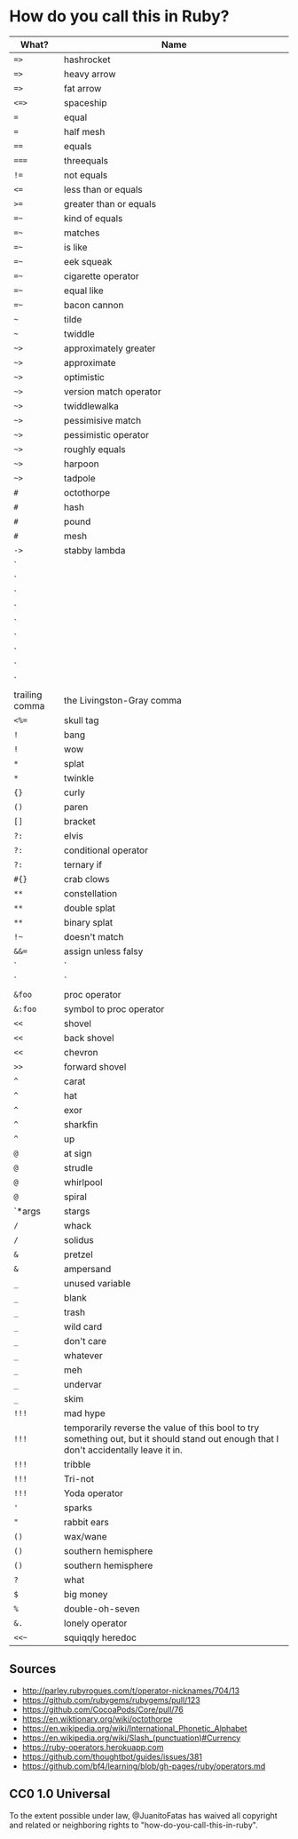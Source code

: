 # How do you call this in Ruby?

| What? | Name |
| ----- | ---- |
| `=>` | hashrocket |
| `=>` | heavy arrow |
| `=>` | fat arrow |
| `<=>` | spaceship |
| `=` | equal |
| `=` | half mesh |
| `==` | equals |
| `===` | threequals |
| `!=` | not equals |
| `<=` | less than or equals |
| `>=` | greater than or equals |
| `=~` | kind of equals |
| `=~` | matches |
| `=~` | is like |
| `=~` | eek squeak |
| `=~` | cigarette operator |
| `=~` | equal like |
| `=~` | bacon cannon |
| `~` | tilde |
| `~` | twiddle |
| `~>` | approximately greater |
| `~>` | approximate |
| `~>` | optimistic |
| `~>` | version match operator |
| `~>` | twiddlewalka |
| `~>` | pessimisive match |
| `~>` | pessimistic operator |
| `~>` | roughly equals |
| `~>` | harpoon |
| `~>` | tadpole |
| `#` | octothorpe |
| `#` | hash |
| `#` | pound |
| `#` | mesh |
| `->` | stabby lambda |
| `||=` | pipe bomb |
| `||=` | assign unless truthy |
| `||=` | top hat operator |
| `||=` | birthday cake operator |
| `||=` | hammer |
| `||=` | or equals |
| `||=` | rose memoization |
| `||=` | rose caching |
| `||=` | t-square |
| trailing comma | the Livingston-Gray comma |
| `<%=` | skull tag |
| `!` | bang |
| `!` | wow |
| `*` | splat |
| `*` | twinkle |
| `{}` | curly |
| `()` | paren |
| `[]` | bracket |
| `?:` | elvis |
| `?:` | conditional operator |
| `?:` | ternary if |
| `#{}` | crab clows |
| `**` | constellation |
| `**` | double splat |
| `**` | binary splat |
| `!~` | doesn't match |
| `&&=` | assign unless falsy |
| `|` | bitwise |
| `|` | pipe |
| `&foo` | proc operator |
| `&:foo` | symbol to proc operator |
| `<<` | shovel |
| `<<` | back shovel |
| `<<` | chevron |
| `>>` | forward shovel |
| `^` | carat |
| `^` | hat |
| `^` | exor |
| `^` | sharkfin |
| `^` | up |
| `@` | at sign |
| `@` | strudle |
| `@` | whirlpool |
| `@` | spiral |
| `*args | stargs |
| `/` | whack |
| `/` | solidus |
| `&` | pretzel |
| `&` | ampersand |
| `_` | unused variable |
| `_` | blank |
| `_` | trash |
| `_` | wild card |
| `_` | don't care |
| `_` | whatever |
| `_` | meh |
| `_` | undervar |
| `_` | skim |
| `!!!` | mad hype |
| `!!!` | temporarily reverse the value of this bool to try something out, but it should stand out enough that I don't accidentally leave it in. |
| `!!!` | tribble |
| `!!!` | Tri-not |
| `!!!` | Yoda operator |
| `'` | sparks |
| `"` | rabbit ears |
| `()` | wax/wane |
| `()` | southern hemisphere |
| `()` | southern hemisphere |
| `?` | what |
| `$` | big money |
| `%` | double-oh-seven |
| `&.` | lonely operator |
| `<<~` | squiqqly heredoc |

## Sources

- http://parley.rubyrogues.com/t/operator-nicknames/704/13
- https://github.com/rubygems/rubygems/pull/123
- https://github.com/CocoaPods/Core/pull/76
- https://en.wiktionary.org/wiki/octothorpe
- https://en.wikipedia.org/wiki/International_Phonetic_Alphabet
- https://en.wikipedia.org/wiki/Slash_(punctuation)#Currency
- https://ruby-operators.herokuapp.com
- https://github.com/thoughtbot/guides/issues/381
- https://github.com/bf4/learning/blob/gh-pages/ruby/operators.md

## CC0 1.0 Universal

To the extent possible under law, @JuanitoFatas has waived all copyright and related or neighboring rights to "how-do-you-call-this-in-ruby".
